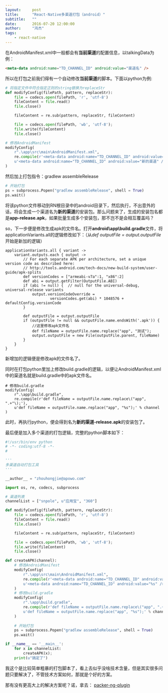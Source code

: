 ```yaml
---
layout:     post
title:      "React-Native多渠道打包（android）"
subtitle:   ""
date:       2016-07-20 12:00:00
author:     "鸿杰"
tags:
    - react-native
---
```


在AndroidManifest.xml中一般都会有**当前渠道**的配置信息，以talkingData为例：

```html
<meta-data android:name="TD_CHANNEL_ID" android:value="渠道名" />
```

所以在打包之前我们得有一个自动修改**当前渠道**的脚本。下面以python为例:

```python
# 将指定文件中符合指定正则的string替换为replaceStr
def modifyConfig(filePath, pattern, replaceStr):
	file = codecs.open(filePath, 'r', 'utf-8')
	fileContent = file.read()
	file.close()

	fileContent = re.sub(pattern, replaceStr, fileContent)

	file = codecs.open(filePath, 'wb', 'utf-8');
	file.write(fileContent)
	file.close()

# 修改AndroidManifest
modifyConfig(
	r".\app\src\main\AndroidManifest.xml",
	re.compile(r'<meta-data android:name="TD_CHANNEL_ID" android:value=".+" />'),
	u'<meta-data android:name="TD_CHANNEL_ID" android:value="新的渠道" />'
)	
```

然后加上打包指令：gradlew assembleRelease

```python
# 开始打包
ps = subprocess.Popen("gradlew assembleRelease", shell = True)
ps.wait()
```

将该python文件移动到RN根目录中的android目录下，然后执行，不出意外的话，将会生成一个渠道名为**新的渠道**的安装包。那么问题来了，生成的安装包名都是**app-release.apk**，如果批量生成多个安装包，那不岂不是会相互覆盖吗？

so，下一步便是修改生成apk的文件名。打开**android\app\build.gradle**文件，将applicationVariants.all的逻辑修改如下：（从*def outputFile = output.outputFile*开始是新加的逻辑）

```
applicationVariants.all { variant ->
    variant.outputs.each { output ->
        // For each separate APK per architecture, set a unique version code as described here:
        // http://tools.android.com/tech-docs/new-build-system/user-guide/apk-splits
        def versionCodes = ["armeabi-v7a":1, "x86":2]
        def abi = output.getFilter(OutputFile.ABI)
        if (abi != null) {  // null for the universal-debug, universal-release variants
            output.versionCodeOverride =
                    versionCodes.get(abi) * 1048576 + defaultConfig.versionCode
        }
        
        def outputFile = output.outputFile
        if (outputFile != null && outputFile.name.endsWith('.apk')) {
            //这里修改apk文件名
            def fileName = outputFile.name.replace("app", "测试");
            output.outputFile = new File(outputFile.parent, fileName)
        }
    }
}
```

新增加的逻辑便是修改apk的文件名了。

同时在打包python里加上修改build.gradle的逻辑，以便让AndroidManifest.xml中的渠道名就是build.gradle中的apk文件名。

```
# 修改build.gradle
modifyConfig(
	r".\app\build.gradle",
	re.compile(r'def fileName = outputFile.name.replace\("app", ".+"\);'),
	u'def fileName = outputFile.name.replace("app", "%s");' % channel
)
```

此时，再执行python，便会得到名为**新的渠道-release.apk**的安装包了。

最后便是加入多个渠道的打包逻辑，完整的python脚本如下：

```python
#!/usr/bin/env python
# -*- coding:utf-8 -*-
# 

'''
多渠道自动打包工具
'''

__author__ = "zhouhongjie@apowo.com"

import os, re, codecs, subprocess

# 渠道列表
channelList = ["snpole", u"应用宝", "360"]

def modifyConfig(filePath, pattern, replaceStr):
	file = codecs.open(filePath, 'r', 'utf-8')
	fileContent = file.read()
	file.close()

	fileContent = re.sub(pattern, replaceStr, fileContent)

	file = codecs.open(filePath, 'wb', 'utf-8');
	file.write(fileContent)
	file.close()

def createAPK(channel):
	# 修改AndroidManifest
	modifyConfig(
		r".\app\src\main\AndroidManifest.xml",
		re.compile(r'<meta-data android:name="TD_CHANNEL_ID" android:value=".+" />'),
		u'<meta-data android:name="TD_CHANNEL_ID" android:value="%s" />' % channel
	)
	# 修改build.gradle
	modifyConfig(
		r".\app\build.gradle",
		re.compile(r'def fileName = outputFile.name.replace\("app", ".+"\);'),
		u'def fileName = outputFile.name.replace("app", "%s");' % channel
	)
	
	# 开始打包
	ps = subprocess.Popen("gradlew assembleRelease", shell = True)
	ps.wait()

if __name__ == '__main__':
	for x in channelList:
		createAPK(x);
	print(u"搞定了")
```

我这个是比较简单粗暴的打包脚本了，看上去似乎没啥技术含量，但是其实很多问题只要解决了，不管技术方案如何，那就是个好的方案。

那有没有更高大上的解决方案呢？诺，拿去：
[packer-ng-plugin](https://github.com/mcxiaoke/packer-ng-plugin)